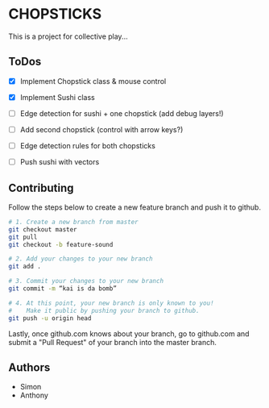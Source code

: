 CHOPSTICKS
==========

This is a project for collective play...

ToDos
-----

- [x] Implement Chopstick class & mouse control
- [x] Implement Sushi class
- [ ] Edge detection for sushi + one chopstick (add debug layers!)
- [ ] Add second chopstick (control with arrow keys?)
- [ ] Edge detection rules for both chopsticks
- [ ] Push sushi with vectors


Contributing
------------

Follow the steps below to create a new feature branch and push it to github.

```bash
# 1. Create a new branch from master
git checkout master
git pull
git checkout -b feature-sound

# 2. Add your changes to your new branch
git add .

# 3. Commit your changes to your new branch
git commit -m “kai is da bomb”

# 4. At this point, your new branch is only known to you!
#    Make it public by pushing your branch to github.
git push -u origin head
```

Lastly, once github.com knows about your branch, go to github.com and submit a "Pull Request" of your branch into the master branch.

Authors
-------

* Simon
* Anthony
